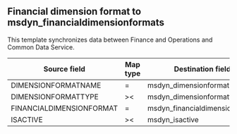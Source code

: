 ## Financial dimension format to msdyn_financialdimensionformats

This template synchronizes data between Finance and Operations and Common Data Service.

Source field | Map type | Destination field
---|---|---
DIMENSIONFORMATNAME | = | msdyn_dimensionformatname
DIMENSIONFORMATTYPE | >< | msdyn_dimensionformattype
FINANCIALDIMENSIONFORMAT | = | msdyn_financialdimensionformat
ISACTIVE | >< | msdyn_isactive
